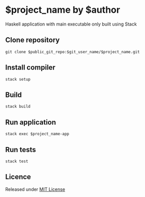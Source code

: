 # $project_name by $author

Haskell application with main executable only built using Stack

## Clone repository

```
git clone $public_git_repo:$git_user_name/$project_name.git
```

## Install compiler

```
stack setup
```

## Build

```
stack build
```

## Run application

```
stack exec $project_name-app
```

## Run tests

```
stack test
```

## Licence

Released under [MIT License][licence]

[licence]: LICENSE
